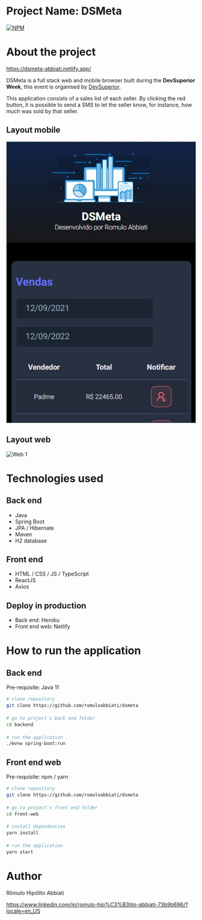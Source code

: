 # Project Name: DSMeta 
[![NPM](https://img.shields.io/npm/l/react)](https://github.com/romuloabbiati/dsmeta/blob/main/LICENSE) 

# About the project

https://dsmeta-abbiati.netlify.app/

DSMeta is a full stack web and mobile browser built during the **DevSuperior Week**, this event is organised by [DevSuperior](https://devsuperior.com "Site da DevSuperior").

This application consists of a sales list of each seller. By clicking the red button, it is possible to send a SMS to let the seller know, for instance, how much was sold by that seller.

## Layout mobile
![Mobile 1](https://github.com/romuloabbiati/assets/blob/main/mobile.jpg)

## Layout web
![Web 1]([https://github.com/acenelio/assets/raw/main/sds1/web1.png](https://github.com/romuloabbiati/assets/blob/main/desktop.jpg))

# Technologies used
## Back end
- Java
- Spring Boot
- JPA / Hibernate
- Maven
- H2 database
## Front end
- HTML / CSS / JS / TypeScript
- ReactJS
- Axios
## Deploy in production
- Back end: Heroku
- Front end web: Netlify

# How to run the application

## Back end
Pre-requisite: Java 11

```bash
# clone repository
git clone https://github.com/romuloabbiati/dsmeta

# go to project's back end folder
cd backend

# run the application
./mvnw spring-boot:run
```

## Front end web
Pre-requisite: npm / yarn

```bash
# clone repository
git clone https://github.com/romuloabbiati/dsmeta

# go to project's front end folder
cd front-web

# install dependencies
yarn install

# run the application
yarn start
```

# Author

Rômulo Hipólito Abbiati

https://www.linkedin.com/in/romulo-hip%C3%B3lito-abbiati-73b9b696/?locale=en_US
